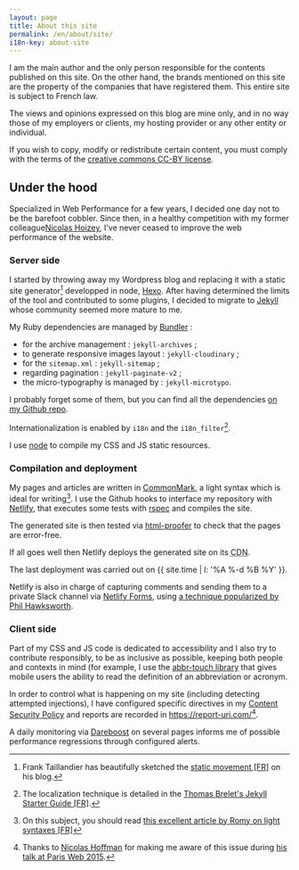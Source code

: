 ```yaml
---
layout: page
title: About this site
permalink: /en/about/site/
i18n-key: about-site
---
```


I am the main author and the only person responsible for the contents published
on this site. On the other hand, the brands mentioned on this site are the
property of the companies that have registered them. This entire site is subject
to French law.

The views and opinions expressed on this blog are mine only, and in no way those
of my employers or clients, my hosting provider or any other entity or
individual.

If you wish to copy, modify or redistribute certain content, you must comply
with the terms of the
[creative commons CC-BY license](https://creativecommons.org/licenses/by/3.0/).

## Under the hood

Specialized in Web Performance for a few years, I decided one day not to be the
barefoot cobbler. Since then, in a healthy competition with my former
colleague[Nicolas Hoizey](http://nicolas-hoizey.com/), I've never ceased to
improve the web performance of the website.

### Server side

I started by throwing away my Wordpress blog and replacing it with a static site
generator[^static] developped in node, [Hexo](https://github.com/hexojs/hexo).
After having determined the limits of the tool and contributed to some plugins,
I decided to migrate to [Jekyll](https://jekyllrb.com/) whose community seemed
more mature to me.

[^static]:
    Frank Taillandier has beautifully sketched the
    [static movement [FR]](http://frank.taillandier.me/2016/03/08/les-gestionnaires-de-contenu-statique/)
    on his blog.

My Ruby dependencies are managed by [Bundler](http://bundler.io/) :

-   for the archive management : `jekyll-archives` ;
-   to generate responsive images layout : `jekyll-cloudinary` ;
-   for the `sitemap.xml` : `jekyll-sitemap` ;
-   regarding pagination : `jekyll-paginate-v2` ;
-   the micro-typography is managed by : `jekyll-microtypo`.

I probably forget some of them, but you can find all the dependencies
[on my Github repo](https://github.com/borisschapira/boris.schapira.dev/blob/main/Gemfile 'Jekyll code for boris.schapira.dev').

Internationalization is enabled by `i18n` and the `i18n_filter`[^2].

[^2]:
    The localization technique is detailed in the
    [Thomas Brelet's Jekyll Starter Guide [FR]](http://www.toam.fr/20-05-2013-guide-demarrage-jekyll/#localiser-jekyll).

I use [node](https://nodejs.org/) to compile my CSS and JS static resources.

### Compilation and deployment

My pages and articles are written in [CommonMark](https://commonmark.org/), a
light syntax which is ideal for writing[^3]. I use the Github hooks to interface
my repository with [Netlify](https://www.netlify.com/), that executes some tests
with [rspec](http://rspec.info/) and compiles the site.

The generated site is then tested via
[html-proofer](https://github.com/gjtorikian/html-proofer) to check that the
pages are error-free.

If all goes well then Netlify deploys the generated site on its
<abbr title="Content Delivery Network">CDN</abbr>.

The last deployment was carried out on {{ site.time | l: '%A %-d %B %Y' }}.

Netlify is also in charge of capturing comments and sending them to a private
Slack channel via [Netlify Forms](https://www.netlify.com/docs/form-handling/),
using
[a technique popularized by Phil Hawksworth](https://github.com/philhawksworth/jamstack-comments-engine).

[^3]:
    On this subject, you should read
    [this excellent article by Romy on light syntaxes [FR]](http://romy.tetue.net/syntaxes-legeres-pour-rediger)

### Client side

Part of my CSS and JS code is dedicated to accessibility and I also try to
contribute responsibly, to be as inclusive as possible, keeping both people and
contexts in mind (for example, I use the
[abbr-touch library](http://www.growingwiththeweb.com/2014/09/making-abbr-elements-touch-accessible.html)
that gives mobile users the ability to read the definition of an abbreviation or
acronym.

In order to control what is happening on my site (including detecting attempted
injections), I have configured specific directives in my
[Content Security Policy](https://developer.mozilla.org/fr/docs/S%C3%A9curit%C3%A9curit%C3%A9/CSP)
and reports are recorded in <https://report-uri.com/>[^7].

A daily monitoring via [Dareboost](https://www.dareboost.com/) on several pages
informs me of possible performance regressions through configured alerts.

[^7]:
    Thanks to [Nicolas Hoffman](https://twitter.com/Nico3333fr) for making me
    aware of this issue during
    [his talk at Paris Web 2015](http://www.nicolas-hoffmann.net/content-security-policy-parisweb-2015/ 'CSP: Content Security Policy').
